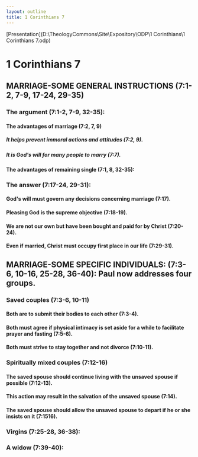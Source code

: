 ```yaml
---
layout: outline
title: 1 Corinthians 7
---
```

[Presentation](D:\TheologyCommons\Site\Expository\ODP\1 Corinthians\1 Corinthians 7.odp)
# 1 Corinthians 7
## MARRIAGE-SOME GENERAL INSTRUCTIONS (7:1-2, 7-9, 17-24, 29-35) 
###  The argument (7:1-2, 7-9, 32-35): 
####  The advantages of marriage (7:2, 7, 9) 
#####  It helps prevent immoral actions and attitudes (7:2, 9). 
#####  It is God\'s will for many people to marry (7:7). 
####  The advantages of remaining single (7:1, 8, 32-35): 
###  The answer (7:17-24, 29-31): 
####  God\'s will must govern any decisions concerning marriage (7:17). 
####  Pleasing God is the supreme objective (7:18-19). 
####  We are not our own but have been bought and paid for by Christ (7:20-24). 
####  Even if married, Christ must occupy first place in our life (7:29-31). 
## MARRIAGE-SOME SPECIFIC INDIVIDUALS: (7:3-6, 10-16, 25-28, 36-40): Paul now addresses four groups. 
###  Saved couples (7:3-6, 10-11) 
####  Both are to submit their bodies to each other (7:3-4). 
####  Both must agree if physical intimacy is set aside for a while to facilitate prayer and fasting (7:5-6). 
####  Both must strive to stay together and not divorce (7:10-11). 
###  Spiritually mixed couples (7:12-16) 
####  The saved spouse should continue living with the unsaved spouse if possible (7:12-13). 
####  This action may result in the salvation of the unsaved spouse (7:14). 
####  The saved spouse should allow the unsaved spouse to depart if he or she insists on it (7:1516). 
###  Virgins (7:25-28, 36-38): 
###  A widow (7:39-40): 
